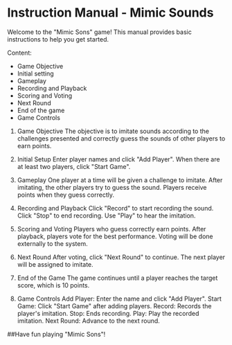 # Instruction Manual - Mimic Sounds

Welcome to the "Mimic Sons" game! This manual provides basic instructions to help you get started.

Content:
- Game Objective
- Initial setting
- Gameplay
- Recording and Playback
- Scoring and Voting
- Next Round
- End of the game
- Game Controls


1. Game Objective
The objective is to imitate sounds according to the challenges presented and correctly guess the sounds of other players to earn points.

2. Initial Setup
Enter player names and click "Add Player".
When there are at least two players, click "Start Game".

3. Gameplay
One player at a time will be given a challenge to imitate.
After imitating, the other players try to guess the sound.
Players receive points when they guess correctly.

4. Recording and Playback
Click "Record" to start recording the sound.
Click "Stop" to end recording.
Use "Play" to hear the imitation.

5. Scoring and Voting
Players who guess correctly earn points.
After playback, players vote for the best performance.
Voting will be done externally to the system.

6. Next Round
After voting, click "Next Round" to continue.
The next player will be assigned to imitate.

7. End of the Game
The game continues until a player reaches the target score, which is 10 points.

8. Game Controls
Add Player: Enter the name and click "Add Player".
Start Game: Click "Start Game" after adding players.
Record: Records the player's imitation.
Stop: Ends recording.
Play: Play the recorded imitation.
Next Round: Advance to the next round.

##Have fun playing "Mimic Sons"!
